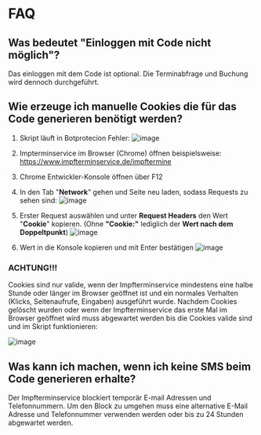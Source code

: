 # FAQ

## Was bedeutet "Einloggen mit Code nicht möglich"?
Das einloggen mit dem Code ist optional. Die Terminabfrage und Buchung wird dennoch durchgeführt. 

## Wie erzeuge ich manuelle Cookies die für das Code generieren benötigt werden?  

1. Skript läuft in Botprotecion Fehler:
![image](https://user-images.githubusercontent.com/48892674/119194323-30f86780-ba83-11eb-8c9f-3ba709036752.png)
2.  Impterminservice im Browser (Chrome) öffnen beispielsweise: https://www.impfterminservice.de/impftermine 

3. Chrome Entwickler-Konsole öffnen über F12 

4. In den Tab "**Network**" gehen und Seite neu laden, sodass Requests zu sehen sind:
![image](https://user-images.githubusercontent.com/48892674/119194687-c09e1600-ba83-11eb-88d6-a7c440de8bdd.png)

5. Erster Request auswählen und unter **Request Headers** den Wert "**Cookie**" kopieren. (Ohne **"Cookie:"** lediglich der **Wert nach dem Doppeltpunkt**)
![image](https://user-images.githubusercontent.com/48892674/119194979-2e4a4200-ba84-11eb-8391-bfa52aaa74d6.png)

6. Wert in die Konsole kopieren und mit Enter bestätigen
![image](https://user-images.githubusercontent.com/48892674/119195129-6c476600-ba84-11eb-9c03-21cd6b8d06a7.png)

### **ACHTUNG!!!**
Cookies sind nur valide, wenn der Impfterminservice mindestens eine halbe Stunde oder länger im Browser geöffnet ist und ein normales Verhalten (Klicks, Seitenaufrufe, Eingaben) ausgeführt wurde. Nachdem Cookies gelöscht wurden oder wenn der Impfterminservice das erste Mal im Browser geöffnet wird muss abgewartet werden bis die Cookies valide sind und im Skript funktionieren:

![image](https://user-images.githubusercontent.com/48892674/119195883-9ea59300-ba85-11eb-982d-e00eb55de313.png)
  
## Was kann ich machen, wenn ich keine SMS beim Code generieren erhalte?
Der Impfterminservice blockiert temporär E-mail Adressen und Telefonnummern. Um den Block zu umgehen muss eine alternative E-Mail Adresse und Telefonnummer verwenden werden oder bis zu 24 Stunden abgewartet werden.   


